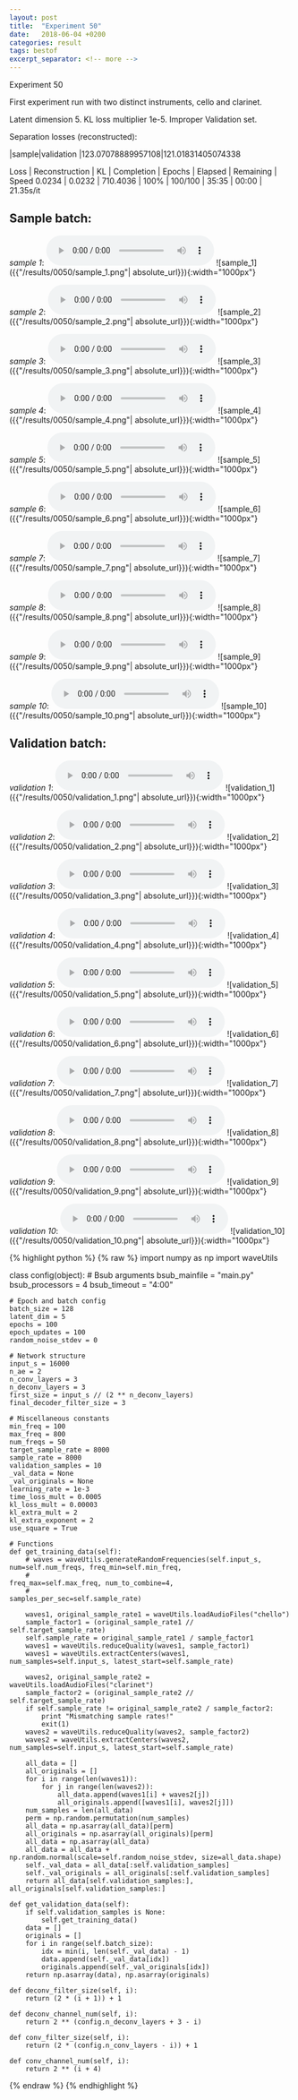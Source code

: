 ```yaml
---
layout: post
title:  "Experiment 50"
date:   2018-06-04 +0200
categories: result
tags: bestof
excerpt_separator: <!-- more -->
---
```

Experiment 50

First experiment run with two distinct instruments, cello and clarinet.

Latent dimension 5. KL loss multiplier 1e-5. Improper Validation set.

Separation losses (reconstructed):

|sample|validation
|123.07078889957108|121.01831405074338

Loss | Reconstruction | KL | Completion | Epochs | Elapsed | Remaining | Speed
0.0234 | 0.0232 | 710.4036 | 100% | 100/100 | 35:35 | 00:00 | 21.35s/it<!-- more -->

## **Sample batch**:
_sample 1_:
<audio src="/ResultsOverview/results/0050/sample_1.wav" controls preload></audio>
![sample_1]({{"/results/0050/sample_1.png"| absolute_url}}){:width="1000px"}

_sample 2_:
<audio src="/ResultsOverview/results/0050/sample_2.wav" controls preload></audio>
![sample_2]({{"/results/0050/sample_2.png"| absolute_url}}){:width="1000px"}

_sample 3_:
<audio src="/ResultsOverview/results/0050/sample_3.wav" controls preload></audio>
![sample_3]({{"/results/0050/sample_3.png"| absolute_url}}){:width="1000px"}

_sample 4_:
<audio src="/ResultsOverview/results/0050/sample_4.wav" controls preload></audio>
![sample_4]({{"/results/0050/sample_4.png"| absolute_url}}){:width="1000px"}

_sample 5_:
<audio src="/ResultsOverview/results/0050/sample_5.wav" controls preload></audio>
![sample_5]({{"/results/0050/sample_5.png"| absolute_url}}){:width="1000px"}

_sample 6_:
<audio src="/ResultsOverview/results/0050/sample_6.wav" controls preload></audio>
![sample_6]({{"/results/0050/sample_6.png"| absolute_url}}){:width="1000px"}

_sample 7_:
<audio src="/ResultsOverview/results/0050/sample_7.wav" controls preload></audio>
![sample_7]({{"/results/0050/sample_7.png"| absolute_url}}){:width="1000px"}

_sample 8_:
<audio src="/ResultsOverview/results/0050/sample_8.wav" controls preload></audio>
![sample_8]({{"/results/0050/sample_8.png"| absolute_url}}){:width="1000px"}

_sample 9_:
<audio src="/ResultsOverview/results/0050/sample_9.wav" controls preload></audio>
![sample_9]({{"/results/0050/sample_9.png"| absolute_url}}){:width="1000px"}

_sample 10_:
<audio src="/ResultsOverview/results/0050/sample_10.wav" controls preload></audio>
![sample_10]({{"/results/0050/sample_10.png"| absolute_url}}){:width="1000px"}

## **Validation batch**:
_validation 1_:
<audio src="/ResultsOverview/results/0050/validation_1.wav" controls preload></audio>
![validation_1]({{"/results/0050/validation_1.png"| absolute_url}}){:width="1000px"}

_validation 2_:
<audio src="/ResultsOverview/results/0050/validation_2.wav" controls preload></audio>
![validation_2]({{"/results/0050/validation_2.png"| absolute_url}}){:width="1000px"}

_validation 3_:
<audio src="/ResultsOverview/results/0050/validation_3.wav" controls preload></audio>
![validation_3]({{"/results/0050/validation_3.png"| absolute_url}}){:width="1000px"}

_validation 4_:
<audio src="/ResultsOverview/results/0050/validation_4.wav" controls preload></audio>
![validation_4]({{"/results/0050/validation_4.png"| absolute_url}}){:width="1000px"}

_validation 5_:
<audio src="/ResultsOverview/results/0050/validation_5.wav" controls preload></audio>
![validation_5]({{"/results/0050/validation_5.png"| absolute_url}}){:width="1000px"}

_validation 6_:
<audio src="/ResultsOverview/results/0050/validation_6.wav" controls preload></audio>
![validation_6]({{"/results/0050/validation_6.png"| absolute_url}}){:width="1000px"}

_validation 7_:
<audio src="/ResultsOverview/results/0050/validation_7.wav" controls preload></audio>
![validation_7]({{"/results/0050/validation_7.png"| absolute_url}}){:width="1000px"}

_validation 8_:
<audio src="/ResultsOverview/results/0050/validation_8.wav" controls preload></audio>
![validation_8]({{"/results/0050/validation_8.png"| absolute_url}}){:width="1000px"}

_validation 9_:
<audio src="/ResultsOverview/results/0050/validation_9.wav" controls preload></audio>
![validation_9]({{"/results/0050/validation_9.png"| absolute_url}}){:width="1000px"}

_validation 10_:
<audio src="/ResultsOverview/results/0050/validation_10.wav" controls preload></audio>
![validation_10]({{"/results/0050/validation_10.png"| absolute_url}}){:width="1000px"}


{% highlight python %}
{% raw %}
import numpy as np
import waveUtils


class config(object):
	# Bsub arguments
	bsub_mainfile = "main.py"
	bsub_processors = 4
	bsub_timeout = "4:00"

	# Epoch and batch config
	batch_size = 128
	latent_dim = 5
	epochs = 100
	epoch_updates = 100
	random_noise_stdev = 0

	# Network structure
	input_s = 16000
	n_ae = 2
	n_conv_layers = 3
	n_deconv_layers = 3
	first_size = input_s // (2 ** n_deconv_layers)
	final_decoder_filter_size = 3

	# Miscellaneous constants
	min_freq = 100
	max_freq = 800
	num_freqs = 50
	target_sample_rate = 8000
	sample_rate = 8000
	validation_samples = 10
	_val_data = None
	_val_originals = None
	learning_rate = 1e-3
	time_loss_mult = 0.0005
	kl_loss_mult = 0.00003
	kl_extra_mult = 2
	kl_extra_exponent = 2
	use_square = True

	# Functions
	def get_training_data(self):
		# waves = waveUtils.generateRandomFrequencies(self.input_s, num=self.num_freqs, freq_min=self.min_freq,
		#                                            freq_max=self.max_freq, num_to_combine=4,
		#                                            samples_per_sec=self.sample_rate)

		waves1, original_sample_rate1 = waveUtils.loadAudioFiles("chello")
		sample_factor1 = (original_sample_rate1 // self.target_sample_rate)
		self.sample_rate = original_sample_rate1 / sample_factor1
		waves1 = waveUtils.reduceQuality(waves1, sample_factor1)
		waves1 = waveUtils.extractCenters(waves1, num_samples=self.input_s, latest_start=self.sample_rate)

		waves2, original_sample_rate2 = waveUtils.loadAudioFiles("clarinet")
		sample_factor2 = (original_sample_rate2 // self.target_sample_rate)
		if self.sample_rate != original_sample_rate2 / sample_factor2:
			print "Mismatching sample rates!"
			exit(1)
		waves2 = waveUtils.reduceQuality(waves2, sample_factor2)
		waves2 = waveUtils.extractCenters(waves2, num_samples=self.input_s, latest_start=self.sample_rate)

		all_data = []
		all_originals = []
		for i in range(len(waves1)):
			for j in range(len(waves2)):
				all_data.append(waves1[i] + waves2[j])
				all_originals.append([waves1[i], waves2[j]])
		num_samples = len(all_data)
		perm = np.random.permutation(num_samples)
		all_data = np.asarray(all_data)[perm]
		all_originals = np.asarray(all_originals)[perm]
		all_data = np.asarray(all_data)
		all_data = all_data + np.random.normal(scale=self.random_noise_stdev, size=all_data.shape)
		self._val_data = all_data[:self.validation_samples]
		self._val_originals = all_originals[:self.validation_samples]
		return all_data[self.validation_samples:], all_originals[self.validation_samples:]

	def get_validation_data(self):
		if self.validation_samples is None:
			self.get_training_data()
		data = []
		originals = []
		for i in range(self.batch_size):
			idx = min(i, len(self._val_data) - 1)
			data.append(self._val_data[idx])
			originals.append(self._val_originals[idx])
		return np.asarray(data), np.asarray(originals)

	def deconv_filter_size(self, i):
		return (2 * (i + 1)) + 1

	def deconv_channel_num(self, i):
		return 2 ** (config.n_deconv_layers + 3 - i)

	def conv_filter_size(self, i):
		return (2 * (config.n_conv_layers - i)) + 1

	def conv_channel_num(self, i):
		return 2 ** (i + 4)

{% endraw %}
{% endhighlight %}
